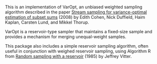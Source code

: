 This is an implementation of VarOpt, an unbiased weighted sampling
algorithm described in the paper [Stream sampling for variance-optimal
estimation of subset sums](https://arxiv.org/pdf/0803.0473.pdf) (2008)
by Edith Cohen, Nick Duffield, Haim Kaplan, Carsten Lund, and Mikkel
Thorup.

VarOpt is a reservoir-type sampler that maintains a fixed-size sample
and provides a mechanism for merging unequal-weight samples.

This package also includes a simple reservoir sampling algorithm,
often useful in conjunction with weighed reservoir sampling, using
Algorithm R from [Random sampling with a
reservoir](https://en.wikipedia.org/wiki/Reservoir_sampling#Algorithm_R)
(1985) by Jeffrey Vitter.
